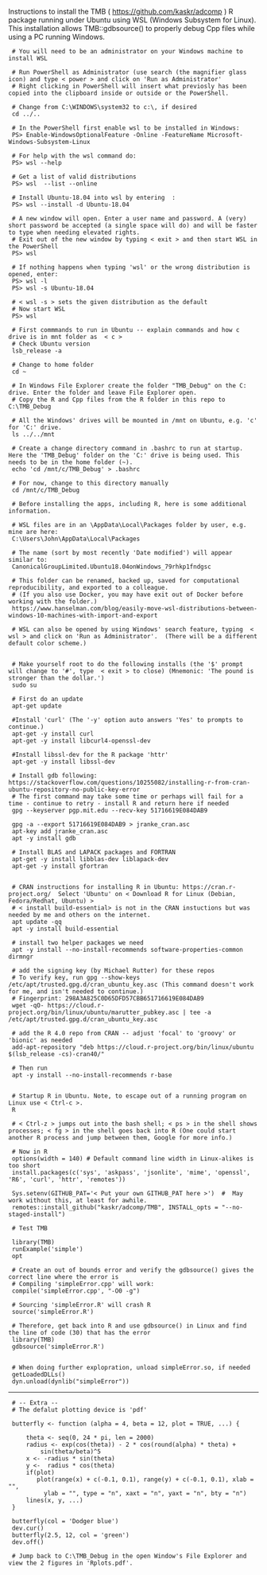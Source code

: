 Instructions to install the TMB ( https://github.com/kaskr/adcomp ) R package running under Ubuntu using WSL (Windows Subsystem for Linux).
This installation allows TMB::gdbsource() to properly debug Cpp files while using a PC running Windows.


     # You will need to be an administrator on your Windows machine to install WSL
     
     # Run PowerShell as Administrator (use search (the magnifier glass icon) and type < power > and click on 'Run as Administrator'
     # Right clicking in PowerShell will insert what previosly has been copied into the clipboard inside or outside or the PowerShell.
     
     # Change from C:\WINDOWS\system32 to c:\, if desired
     cd ../.. 
     
     # In the PowerShell first enable wsl to be installed in Windows:
     PS> Enable-WindowsOptionalFeature -Online -FeatureName Microsoft-Windows-Subsystem-Linux
     
     # For help with the wsl command do:
     PS> wsl --help
     
     # Get a list of valid distributions
     PS> wsl  --list --online
     
     # Install Ubuntu-18.04 into wsl by entering  :
     PS> wsl --install -d Ubuntu-18.04 
     
     # A new window will open. Enter a user name and password. A (very) short password be accepted (a single space will do) and will be faster to type when needing elevated rights.
     # Exit out of the new window by typing < exit > and then start WSL in the PowerShell
     PS> wsl
     
     # If nothing happens when typing 'wsl' or the wrong distribution is opened, enter:
     PS> wsl -l
     PS> wsl -s Ubuntu-18.04
     
     # < wsl -s > sets the given distribution as the default
     # Now start WSL
     PS> wsl 
     
     # First commmands to run in Ubuntu -- explain commands and how c drive is in mnt folder as  < c >
     # Check Ubuntu version 
     lsb_release -a
     
     # Change to home folder
     cd ~
     
     # In Windows File Explorer create the folder "TMB_Debug" on the C: drive. Enter the folder and leave File Explorer open.
     # Copy the R and Cpp files from the R folder in this repo to C:\TMB_Debug
     
     # All the Windows' drives will be mounted in /mnt on Ubuntu, e.g. 'c' for 'C:' drive.
     ls ../../mnt
     
     # Create a change directory command in .bashrc to run at startup. Here the 'TMB_Debug' folder on the 'C:' drive is being used. This needs to be in the home folder (~).
     echo 'cd /mnt/c/TMB_Debug' > .bashrc
     
     # For now, change to this directory manually
     cd /mnt/c/TMB_Debug
     
     # Before installing the apps, including R, here is some additional information.
       
     # WSL files are in an \AppData\Local\Packages folder by user, e.g. mine are here:
     C:\Users\John\AppData\Local\Packages
     
     # The name (sort by most recently 'Date modified') will appear similar to:
     CanonicalGroupLimited.Ubuntu18.04onWindows_79rhkp1fndgsc
     
     # This folder can be renamed, backed up, saved for computational reproducibility, and exported to a colleague.  
     # (If you also use Docker, you may have exit out of Docker before working with the folder.)
     https://www.hanselman.com/blog/easily-move-wsl-distributions-between-windows-10-machines-with-import-and-export
     
     # WSL can also be opened by using Windows' search feature, typing  < wsl > and click on 'Run as Administrator'.  (There will be a different default color scheme.)
     
     
     # Make yourself root to do the following installs (the '$' prompt will change to '#', type  < exit > to close) (Mnemonic: 'The pound is stronger than the dollar.')
     sudo su
     
     # First do an update
     apt-get update
     
     #Install 'curl' (The '-y' option auto answers 'Yes' to prompts to continue.)
     apt-get -y install curl
     apt-get -y install libcurl4-openssl-dev
          
     #Install libssl-dev for the R package 'httr'
     apt-get -y install libssl-dev
          
     # Install gdb following: https://stackoverflow.com/questions/10255082/installing-r-from-cran-ubuntu-repository-no-public-key-error
     # The first command may take some time or perhaps will fail for a time - continue to retry - install R and return here if needed
     gpg --keyserver pgp.mit.edu --recv-key 51716619E084DAB9
     
     gpg -a --export 51716619E084DAB9 > jranke_cran.asc 
     apt-key add jranke_cran.asc 
     apt -y install gdb
     
     # Install BLAS and LAPACK packages and FORTRAN
     apt-get -y install libblas-dev liblapack-dev
     apt-get -y install gfortran
     
     
     # CRAN instructions for installing R in Ubuntu: https://cran.r-project.org/  Select 'Ubuntu' on < Download R for Linux (Debian, Fedora/Redhat, Ubuntu) >
     # < install build-essential> is not in the CRAN instuctions but was needed by me and others on the internet.
     apt update -qq
     apt -y install build-essential
     
     # install two helper packages we need
     apt -y install --no-install-recommends software-properties-common dirmngr
     
     # add the signing key (by Michael Rutter) for these repos
     # To verify key, run gpg --show-keys /etc/apt/trusted.gpg.d/cran_ubuntu_key.asc (This command doesn't work for me, and isn't needed to continue.)
     # Fingerprint: 298A3A825C0D65DFD57CBB651716619E084DAB9
     wget -qO- https://cloud.r-project.org/bin/linux/ubuntu/marutter_pubkey.asc | tee -a /etc/apt/trusted.gpg.d/cran_ubuntu_key.asc
     
     # add the R 4.0 repo from CRAN -- adjust 'focal' to 'groovy' or 'bionic' as needed
     add-apt-repository "deb https://cloud.r-project.org/bin/linux/ubuntu $(lsb_release -cs)-cran40/"
     
     # Then run
     apt -y install --no-install-recommends r-base
     
     
     # Startup R in Ubuntu. Note, to escape out of a running program on Linux use < Ctrl-c >.
     R
     
     # < Ctrl-z > jumps out into the bash shell; < ps > in the shell shows processes; < fg > in the shell goes back into R (One could start another R process and jump between them, Google for more info.)
     
     # Now in R
     options(width = 140) # Default command line width in Linux-alikes is too short
     install.packages(c('sys', 'askpass', 'jsonlite', 'mime', 'openssl', 'R6', 'curl', 'httr', 'remotes'))
     
     Sys.setenv(GITHUB_PAT='< Put your own GITHUB_PAT here >')  #  May work without this, at least for awhile.
     remotes::install_github("kaskr/adcomp/TMB", INSTALL_opts = "--no-staged-install")
     
     # Test TMB
     
     library(TMB)
     runExample('simple')
     opt
     
     # Create an out of bounds error and verify the gdbsource() gives the correct line where the error is
     # Compiling 'simpleError.cpp' will work:
     compile('simpleError.cpp', "-O0 -g")
     
     # Sourcing 'simpleError.R' will crash R
     source('simpleError.R')
     
     # Therefore, get back into R and use gdbsource() in Linux and find the line of code (30) that has the error
     library(TMB)
     gdbsource('simpleError.R')
     
     
     # When doing further explopration, unload simpleError.so, if needed
     getLoadedDLLs()
     dyn.unload(dynlib("simpleError"))
     
---
     
     # -- Extra --
     # The defalut plotting device is 'pdf'
     
     butterfly <- function (alpha = 4, beta = 12, plot = TRUE, ...) {
     
         theta <- seq(0, 24 * pi, len = 2000)
         radius <- exp(cos(theta)) - 2 * cos(round(alpha) * theta) + 
             sin(theta/beta)^5
         x <- -radius * sin(theta)
         y <-  radius * cos(theta)
         if(plot)
            plot(range(x) + c(-0.1, 0.1), range(y) + c(-0.1, 0.1), xlab = "",  
              ylab = "", type = "n", xaxt = "n", yaxt = "n", bty = "n")   
         lines(x, y, ...)
     }
     
     butterfly(col = 'Dodger blue')
     dev.cur()
     butterfly(2.5, 12, col = 'green')
     dev.off()
     
     # Jump back to C:\TMB_Debug in the open Window's File Explorer and view the 2 figures in 'Rplots.pdf'.
     


